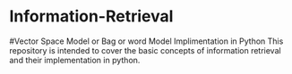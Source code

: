 # Information-Retrieval
#Vector Space Model or Bag or word Model Implimentation in Python
This repository is intended to cover the basic concepts of information retrieval and their implementation in python.
